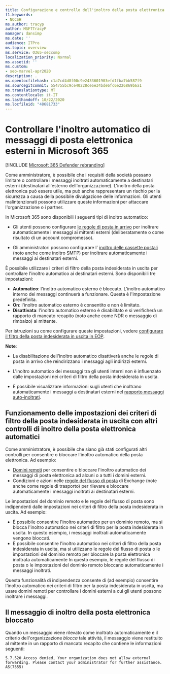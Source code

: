 ```yaml
---
title: Configurazione e controllo dell'inoltro della posta elettronica esterno, inoltro automatico, accesso negato per 5.7.520, disabilitazione dell'inoltro esterno, l'amministratore ha disabilitato l'inoltro esterno, i criteri di protezione dalla posta indesiderata in uscita
f1.keywords:
- NOCSH
ms.author: tracyp
author: MSFTTracyP
manager: dansimp
ms.date: ''
audience: ITPro
ms.topic: overview
ms.service: O365-seccomp
localization_priority: Normal
ms.assetid: ''
ms.custom:
- seo-marvel-apr2020
description: .
ms.openlocfilehash: c1a7cd4d8f00c9e2433601903efd1fba7bb587f9
ms.sourcegitcommit: 554755bc9ce40228ce6e34bde6fc6e226869b6a1
ms.translationtype: MT
ms.contentlocale: it-IT
ms.lasthandoff: 10/22/2020
ms.locfileid: "48681733"
---
```

# <a name="control-automatic-external-email-forwarding-in-microsoft-365"></a>Controllare l'inoltro automatico di messaggi di posta elettronica esterni in Microsoft 365

[!INCLUDE [Microsoft 365 Defender rebranding](../includes/microsoft-defender-for-office.md)]

Come amministratore, è possibile che i requisiti della società possano limitare o controllare i messaggi inoltrati automaticamente a destinatari esterni (destinatari all'esterno dell'organizzazione). L'inoltro della posta elettronica può essere utile, ma può anche rappresentare un rischio per la sicurezza a causa della possibile divulgazione delle informazioni. Gli utenti malintenzionati possono utilizzare queste informazioni per attaccare l'organizzazione o i partner.

In Microsoft 365 sono disponibili i seguenti tipi di inoltro automatico:

- Gli utenti possono configurare [le regole di posta in arrivo](https://support.microsoft.com/office/c24f5dea-9465-4df4-ad17-a50704d66c59) per inoltrare automaticamente i messaggi ai mittenti esterni (deliberatamente o come risultato di un account compromesso).

- Gli amministratori possono configurare l' [inoltro delle cassette postali](https://docs.microsoft.com/exchange/recipients-in-exchange-online/manage-user-mailboxes/configure-email-forwarding) (noto anche come inoltro SMTP) per inoltrare automaticamente i messaggi ai destinatari esterni.

È possibile utilizzare i criteri di filtro della posta indesiderata in uscita per controllare l'inoltro automatico ai destinatari esterni. Sono disponibili tre impostazioni:

- **Automatico**: l'inoltro automatico esterno è bloccato. L'inoltro automatico interno dei messaggi continuerà a funzionare. Questa è l'impostazione predefinita.
- **On**: l'inoltro automatico esterno è consentito e non è limitato.
- **Disattivata**: l'inoltro automatico esterno è disabilitato e si verificherà un rapporto di mancato recapito (noto anche come NDR o messaggio di rimbalzo) al mittente.

Per istruzioni su come configurare queste impostazioni, vedere [configurare il filtro della posta indesiderata in uscita in EOP](configure-the-outbound-spam-policy.md).

**Note**:

- La disabilitazione dell'inoltro automatico disattiverà anche le regole di posta in arrivo che reindirizzano i messaggi agli indirizzi esterni.

- L'inoltro automatico dei messaggi tra gli utenti interni non è influenzato dalle impostazioni nei criteri di filtro della posta indesiderata in uscita.

- È possibile visualizzare informazioni sugli utenti che inoltrano automaticamente i messaggi a destinatari esterni nel [rapporto messaggi auto-inoltrati](mfi-auto-forwarded-messages-report.md).

## <a name="how-the-outbound-spam-filter-policy-settings-work-with-other-automatic-email-forwarding-controls"></a>Funzionamento delle impostazioni dei criteri di filtro della posta indesiderata in uscita con altri controlli di inoltro della posta elettronica automatici

Come amministratore, è possibile che siano già stati configurati altri controlli per consentire o bloccare l'inoltro automatico della posta elettronica. Ad esempio:

- [Domini remoti](https://docs.microsoft.com/exchange/mail-flow-best-practices/remote-domains/remote-domains) per consentire o bloccare l'inoltro automatico dei messaggi di posta elettronica ad alcuni o a tutti i domini esterni.
- Condizioni e azioni nelle [regole del flusso di posta](https://docs.microsoft.com/exchange/security-and-compliance/mail-flow-rules/mail-flow-rules) di Exchange (note anche come regole di trasporto) per rilevare e bloccare automaticamente i messaggi inoltrati ai destinatari esterni.

Le impostazioni del dominio remoto e le regole del flusso di posta sono indipendenti dalle impostazioni nei criteri di filtro della posta indesiderata in uscita. Ad esempio:

- È possibile consentire l'inoltro automatico per un dominio remoto, ma si blocca l'inoltro automatico nei criteri di filtro per la posta indesiderata in uscita. In questo esempio, i messaggi inoltrati automaticamente vengono bloccati.
- È possibile consentire l'inoltro automatico nei criteri di filtro della posta indesiderata in uscita, ma si utilizzano le regole del flusso di posta o le impostazioni del dominio remoto per bloccare la posta elettronica inoltrata automaticamente In questo esempio, le regole del flusso di posta o le impostazioni del dominio remoto bloccano automaticamente i messaggi inoltrati.

Questa funzionalità di indipendenza consente di (ad esempio) consentire l'inoltro automatico nei criteri di filtro per la posta indesiderata in uscita, ma usare domini remoti per controllare i domini esterni a cui gli utenti possono inoltrare i messaggi.

## <a name="the-blocked-email-forwarding-message"></a>Il messaggio di inoltro della posta elettronica bloccato

Quando un messaggio viene rilevato come inoltrato automaticamente e il criterio dell'organizzazione *blocca* tale attività, il messaggio viene restituito al mittente in un rapporto di mancato recapito che contiene le informazioni seguenti:

`5.7.520 Access denied, Your organization does not allow external forwarding. Please contact your administrator for further assistance. AS(7555)`
